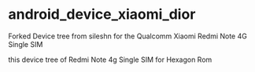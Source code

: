 # android_device_xiaomi_dior
Forked Device tree from sileshn for the Qualcomm Xiaomi Redmi Note 4G Single SIM

this device tree of Redmi Note 4g Single SIM for Hexagon Rom
